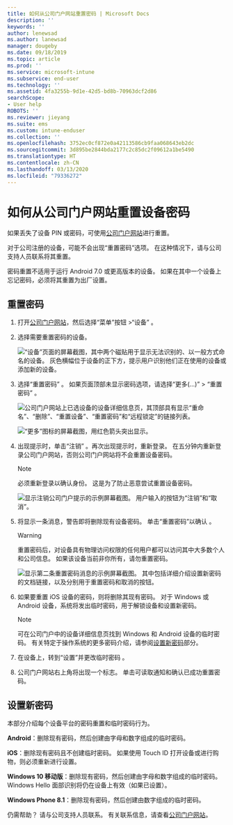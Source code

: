 ```yaml
---
title: 如何从公司门户网站重置密码 | Microsoft Docs
description: ''
keywords: ''
author: lenewsad
ms.author: lanewsad
manager: dougeby
ms.date: 09/18/2019
ms.topic: article
ms.prod: ''
ms.service: microsoft-intune
ms.subservice: end-user
ms.technology: ''
ms.assetid: 4fa3255b-9d1e-42d5-bd8b-70963dcf2d86
searchScope:
- User help
ROBOTS: ''
ms.reviewer: jieyang
ms.suite: ems
ms.custom: intune-enduser
ms.collection: ''
ms.openlocfilehash: 3752ec0cf872e0a42113586cb9faa068643eb2dc
ms.sourcegitcommit: 3d895be2844bda2177c2c85dc2f09612a1be5490
ms.translationtype: HT
ms.contentlocale: zh-CN
ms.lasthandoff: 03/13/2020
ms.locfileid: "79336272"
---
```

# <a name="how-to-reset-your-device-passcode-from-the-company-portal-website"></a>如何从公司门户网站重置设备密码

如果丢失了设备 PIN 或密码，可使用[公司门户网站](https://portal.manage.microsoft.com)进行重置。 

对于公司注册的设备，可能不会出现“重置密码”选项。 在这种情况下，请与公司支持人员联系将其重置。  

密码重置不适用于运行 Android 7.0 或更高版本的设备。 如果在其中一个设备上忘记密码，必须将其重置为出厂设置。  

## <a name="reset-your-passcode"></a>重置密码

1. 打开[公司门户网站](https://portal.manage.microsoft.com)，然后选择“菜单”按钮 >“设备”   。  

2. 选择需要重置密码的设备。  

    ![“设备”页面的屏幕截图，其中两个磁贴用于显示无法识别的、以一般方式命名的设备。 灰色横幅位于设备的正下方，提示用户识别他们正在使用的设备或添加新的设备。](./media/rename-reset-device-step2-1808.png) 

3. 选择“重置密码”  。 如果页面顶部未显示密码选项，请选择“更多(…)” > “重置密码”   。   

   ![公司门户网站上已选设备的设备详细信息页，其顶部具有显示“重命名”、“删除”、“重置设备”、“重置密码”和“远程锁定”的链接列表。 ](./media/rename-reset-device-1808.png)   

    ![“更多”图标的屏幕截图，用红色箭头突出显示。](./media/rename-reset-device-step3-more-1808.png)  

4. 出现提示时，单击“注销”  。再次出现提示时，重新登录。 在五分钟内重新登录公司门户网站，否则公司门户网站将不会重置设备密码。  

   > [!NOTE]
   > 必须重新登录以确认身份。 这是为了防止恶意尝试重置设备密码。

   ![显示注销公司门户提示的示例屏幕截图。 用户输入的按钮为“注销”和“取消”。](./media/iwp-reset-passcode-popup-1808.png)

5. 将显示一条消息，警告即将删除现有设备密码。 单击“重置密码”以确认  。  
    > [!WARNING]
    > 重置密码后，对设备具有物理访问权限的任何用户都可以访问其中大多数个人和公司信息。 如果该设备当前非你所有，请勿重置密码。  

   ![显示第二条重置密码消息的示例屏幕截图。 其中包括详细介绍设置新密码的文档链接，以及分别用于重置密码和取消的按钮。](./media/iwp-reset-passcode-popup2-1808.png) 

6. 如果要重置 iOS 设备的密码，则将删除其现有密码。 对于 Windows 或 Android 设备，系统将发出临时密码，用于解锁设备和设置新密码。 

   > [!NOTE]
   > 可在公司门户中的设备详细信息页找到 Windows 和 Android 设备的临时密码。 有关特定于操作系统的更多密码介绍，请参阅[设置新密码](reset-your-passcode-cpwebsite.md#set-up-a-new-passcode)部分。  
   
7. 在设备上，转到“设置”并更改临时密码  。 

8. 公司门户网站右上角将出现一个标志。 单击可读取通知和确认已成功重置密码。  

## <a name="set-up-a-new-passcode"></a>设置新密码  

本部分介绍每个设备平台的密码重置和临时密码行为。  

**Android**：删除现有密码，然后创建由字母和数字组成的临时密码。

**iOS**：删除现有密码且不创建临时密码。 如果使用 Touch ID 打开设备或进行购物，则必须重新进行设置。  

**Windows 10 移动版**：删除现有密码，然后创建由字母和数字组成的临时密码。 Windows Hello 面部识别将仍在设备上有效（如果已设置）。

**Windows Phone 8.1**：删除现有密码，然后创建由数字组成的临时密码。  

仍需帮助？ 请与公司支持人员联系。 有关联系信息，请查看[公司门户网站](https://go.microsoft.com/fwlink/?linkid=2010980)。  
